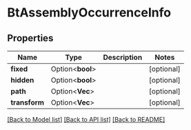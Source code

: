# BtAssemblyOccurrenceInfo

## Properties

Name | Type | Description | Notes
------------ | ------------- | ------------- | -------------
**fixed** | Option<**bool**> |  | [optional]
**hidden** | Option<**bool**> |  | [optional]
**path** | Option<**Vec<String>**> |  | [optional]
**transform** | Option<**Vec<f64>**> |  | [optional]

[[Back to Model list]](../README.md#documentation-for-models) [[Back to API list]](../README.md#documentation-for-api-endpoints) [[Back to README]](../README.md)


